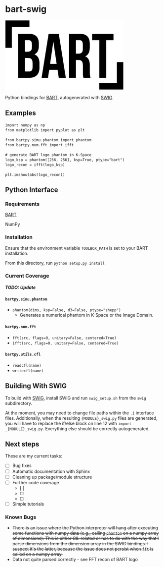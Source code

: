 # bart-swig

![BART-logo](BART-logo.png)

Python bindings for [BART](https://github.com/mrirecon/bart), autogenerated with [SWIG](http://swig.org/).

## Examples

```
import numpy as np
from matplotlib import pyplot as plt

from bartpy.simu.phantom import phantom
from bartpy.num.fft import ifft

# generate BART logo phantom in K-Space
logo_ksp = phantom([256, 256], ksp=True, ptype="bart")
logo_recon = ifft(logo_ksp)

plt.imshow(abs(logo_recon))
```

## Python Interface

### Requirements

[BART](https://github.com/mrirecon/bart)

NumPy


### Installation

Ensure that the environment variable `TOOLBOX_PATH` is set to your BART installation.

From this directory, run `python setup.py install`

### Current Coverage
#### _TODO: Update_

#### `bartpy.simu.phantom`

- `phantom(dims, ksp=False, d3=False, ptype="shepp")`
    - Generates a numerical phantom in K-Space or the Image Domain.

#### `bartpy.num.fft`
- `fft(src, flags=0, unitary=False, centered=True)`
- `ifft(src, flags=0, unitary=False, centered=True)`

#### `bartpy.utils.cfl`
- `readcfl(name)`
- `writecfl(name)`

## Building With SWIG

To build with [SWIG](http://swig.org/), install SWIG and run `swig_setup.sh` from the `swig` subdirectory. 

At the moment, you may need to change file paths within the `.i` interface files. Additionally, when the resulting `{MODULE}_swig.py` files are generated, you will have to replace the if/else block on line 12 with `import _{MODULE}_swig.py`. Everything else should be correctly autogenerated.

## Next steps

These are my current tasks:

- [ ] Bug fixes
- [ ] Automatic documentation with Sphinx 
- [ ] Cleaning up package/module structure
- [ ] Further code coverage
    - [ ]
    - [ ]
    - [ ] 
- [ ] Simple tutorials

### Known Bugs
- ~~There is an issue where the Python interpreter will hang after executing some functions with numpy data (e.g., calling `phantom` on a numpy array of dimensions). This is either GIL related or has to do with the way that I parse dimensions from the dimension array in the SWIG bindings. I suspect it's the latter, because the issue does not persist when `fft` is called on a numpy array.~~
- Data not quite parsed correctly - see FFT recon of BART logo